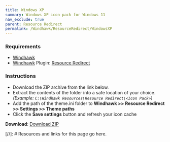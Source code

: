 ```yaml
---
title: Windows XP
summary: Windows XP icon pack for Windows 11
nav_exclude: true
parent: Resource Redirect
permalink: /Windhawk/ResourceRedirect/WindowsXP
---
```


### Requirements

- [Windhawk] 
- [Windhawk] Plugin: [Resource Redirect]

### Instructions

 - Download the ZIP archive from the link below.
 - Extract the contents of the folder into a safe location of your choice. *(Example: `C:\Windhawk Resources\Resource Redirect\<Icon Pack>`)*
 - Add the path of the theme.ini folder to **Windhawk >> Resource Redirect >> Settings >> Theme paths**
 - Click the **Save settings** button and refresh your icon cache

**Download**: [Download ZIP]

 <!-- ////////////////////////////////////////////////////////////////////////////////////////////////////////////////////// -->
 
[//]: # Resources and links for this page go here.
  
[Windhawk]: https://windhawk.net/
[Resource Redirect]: https://windhawk.net/mods/icon-resource-redirect

[Download ZIP]: https://gitlab.com/the-back-room/windhawk/resource-redirect/windows-series/windows-xp/-/archive/main/windows-xp-main.zip

 <!-- ////////////////////////////////////////////////////////////////////////////////////////////////////////////////////// -->
 